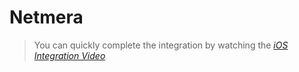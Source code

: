 # Netmera

> You can quickly complete the integration by watching the [*iOS Integration Video*](https://drive.google.com/file/d/1Gow03U6U-iudmLUDQb1FnC1VSQnGl-kS/view?usp=sharing)

